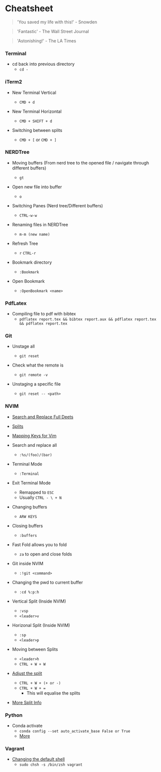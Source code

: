 # Cheatsheet

> 'You saved my life with this!' - Snowden

> 'Fantastic' - The Wall Street Journal

> 'Astonishing!' - The LA Times

### Terminal

- cd back into previous directory
    - ``cd -``

### iTerm2

- New Terminal Vertical
    - ``CMD + d ``

- New Terminal Horizontal
    - ``CMD + SHIFT + d ``

- Switching between splits
    - ``CMD + [`` or ``CMD + ]``

### NERDTree

- Moving buffers (From nerd tree to the opened file / navigate through different buffers)
    - ``gt``

- Open new file into buffer
    - ``o``

- Switching Panes (Nerd tree/Different buffers)
    - ``CTRL-w-w``

- Renaming files in NERDTree
    - ``m-m (new name)``

- Refresh Tree
    - ``r`` ``CTRL-r``

- Bookmark directory
    - ``:Bookmark``

- Open Bookmark 
    - ``:OpenBookmark <name>``

### PdfLatex

- Compiling file to pdf with bibtex
    - ``pdflatex report.tex && bibtex report.aux && pdflatex report.tex && pdflatex report.tex`` 

### Git

- Unstage all
    - ``git reset``

- Check what the remote is
    - ``git remote -v``

- Unstaging a specific file
    - ``git reset -- <path>``

### NVIM

- [Search and Replace Full Deets](https://vim.fandom.com/wiki/Search_and_replace)

- [Splits](https://thoughtbot.com/blog/vim-splits-move-faster-and-more-naturally)

- [Mapping Keys for Vim](https://vim.fandom.com/wiki/Mapping_keys_in_Vim_-_Tutorial_(Part_1))

- Search and replace all
    - ``:%s/(foo)/(bar)`` 

- Terminal Mode 
    - ``:Terminal``

- Exit Terminal Mode 
    - Remapped to ``ESC``
    - Usually `` CTRL - \ + N ``

- Changing buffers
    - `` ARW KEYS `` 

- Closing buffers 
    - `` :buffers `` 

- Fast Fold allows you to fold
    - `` za `` to open and close folds

- Git inside NVIM
    - ``:!git <command>``

- Changing the pwd to current buffer
    - ``:cd %:p:h``

- Vertical Split (Inside NVIM)
    - ``:vsp``
    - ``<leader>v``

- Horizonal Split (Inside NVIM)
    - ``:sp``
    - ``<leader>p``

- Moving between Splits
    - ``<leader>h``
    - ``CTRL + W + W ``

- [Adjust the split](https://vi.stackexchange.com/questions/514/how-do-i-change-the-current-splits-width-and-height) 
    - ``CTRL + W + (+ or -)``
    - ``CTRL + W + =`` 
        - This will equalise the splits

- [More Split Info](https://thoughtbot.com/blog/vim-splits-move-faster-and-more-naturally)

### Python

- Conda activate
    - ``conda config --set auto_activate_base False or True``
    - [More](https://docs.anaconda.com/anaconda/install/mac-os/)

### Vagrant

- [Changing the default shell](https://stackoverflow.com/questions/11913990/iterm2-keyboard-shortcut-for-moving-tabs-around)
    - `sudo chsh -s /bin/zsh vagrant`


